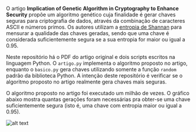 O artigo **Implication of Genetic Algorithm in Cryptography to Enhance Security** propõe um algoritmo genético cuja finalidade é gerar chaves seguras para criptografia de dados, através da combinação de caracteres ASCII e números primos. Os autores utilizam a [entropia de Shannan](https://pt.wikipedia.org/wiki/Entropia_da_informa%C3%A7%C3%A3o#Entropia_como_conceito_da_Teoria_da_Informa%C3%A7%C3%A3o) para mensurar a qualidade das chaves geradas, sendo que uma chave é considerada suficientemente segura se a sua entropia for maior ou igual a 0.95.

Neste repositório há o PDF do artigo original e dois scripts escritos na linguagem Python. O `artigo.py` implementa o algoritmo proposto no artigo, enquanto o `basico.py` gera chaves utilizando somente a função `random` padrão da biblioteca Python. A intenção deste repositório é verificar se o algoritmo proposto no artigo realmente gera chaves mais seguras.

O algoritmo proposto no artigo foi executado um milhão de vezes. O gráfico abaixo mostra quantas gerações foram necessárias pra obter-se uma chave suficientemente segura (isto é, uma chave com entropia maior ou igual a 0.95).

![alt text](./grafico-1.png)
